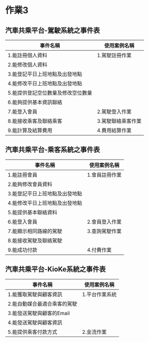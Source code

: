 # 作業3
## 汽車共乘平台-駕駛系統之事件表

|事件名稱|使用案例名稱|
|-------|-----------|
|1.能註冊個人資料|1.駕駛註冊作業 |
|2.能修改個人資料||
|3.能登記平日上班地點及出發地點||
|4.能修改平日上班地點及出發地點||
|5.能提供登記空位數量及修改空位數量||
|6.能夠提供基本資訊聯絡||
|7.能登入會員|2.駕駛登入作業|
|8.能接收乘客及聯絡乘客|3.駕駛聯絡乘客作業|
|9.能計算及結算費用|4.費用結算作業|

## 汽車共乘平台-乘客系統之事件表

|事件名稱|使用案例名稱|
|-------|-----------|
|1.能註冊會員|1.會員註冊作業|
|2.能夠修改會員資料||
|3.能登記平日上班地點及出發地點||
|4.能修改平日上班地點及出發地點||
|5.能提供基本聯絡資料||
|6.能登入會員|2.會員登入作業|
|7.能顯示相同路線的駕駛|3.查詢駕駛作業|
|8.能接收駕駛及聯絡駕駛||
|9.能成功付款|4.付費作業|

## 汽車共乘平台-KioKe系統之事件表

|事件名稱|使用案例名稱|
|-------|-----------|
|1.能獲取駕駛與顧客資訊|1.平台作業系統|
|2.能自動媒合最適合乘客的駕駛||
|3.能發送駕駛與顧客的Email||
|4.能發送駕駛與顧客資訊||
|5.能提供乘客付款方式|2.金流作業|